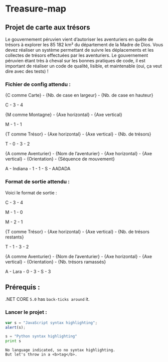 # Treasure-map
## Projet de carte aux trésors

<p> Le gouvernement péruvien vient d’autoriser les aventuriers en quête de trésors à explorer les 85 182
km² du département de la Madre de Dios. Vous devez réaliser un système permettant de suivre les
déplacements et les collectes de trésors effectuées par les aventuriers. Le gouvernement péruvien
étant très à cheval sur les bonnes pratiques de code, il est important de réaliser un code de qualité,
lisible, et maintenable (oui, ça veut dire avec des tests) ! </p>

### Fichier de config attendu :
<p> {C comme Carte} - {Nb. de case en largeur} - {Nb. de case en hauteur} </p>
<p> C - 3 - 4 </p>

<p> {M comme Montagne} - {Axe horizontal} - {Axe vertical} </p>
<p> M - 1 - 1 </p>

<p> {T comme Trésor} - {Axe horizontal} - {Axe vertical} - {Nb. de trésors} </p>
<p> T - 0 - 3 - 2 </p>

<p> {A comme Aventurier} - {Nom de l’aventurier} - {Axe horizontal} - {Axe vertical} - {Orientation} - {Séquence de mouvement} </p>
<p> A - Indiana - 1 - 1 - S - AADADA </p>

### Format de sortie attendu :
<p> Voici le format de sortie : </p>
<p> C - 3 - 4 </p>
<p> M - 1 - 0 </p>
<p> M - 2 - 1 </p>
<p> {T comme Trésor} - {Axe horizontal} - {Axe vertical} - {Nb. de trésors restants} </p>
<p> T - 1 - 3 - 2 </p>
<p> {A comme Aventurier} - {Nom de l’aventurier} - {Axe horizontal} - {Axe vertical} - {Orientation} - {Nb. trésors ramassés} </p>
<p> A - Lara - 0 - 3 - S - 3 </p>

## Prérequis :
.NET CORE  `5.0` has `back-ticks around` it.

### Lancer le projet :
```javascript
var s = "JavaScript syntax highlighting";
alert(s);
```
 
```python
s = "Python syntax highlighting"
print s
```
 
```
No language indicated, so no syntax highlighting. 
But let's throw in a <b>tag</b>.
```
